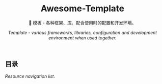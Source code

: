 <div align="center">
  <h1>Awesome-Template</h1>

  <p>🍭 模板 - 各种框架、库，配合使用时的配置和开发环境。</p>
  <p><i>Template - various frameworks, libraries, configuration and development environment when used together.</i></p>
</div>

<br />

## 目录

*Resource navigation list.*
